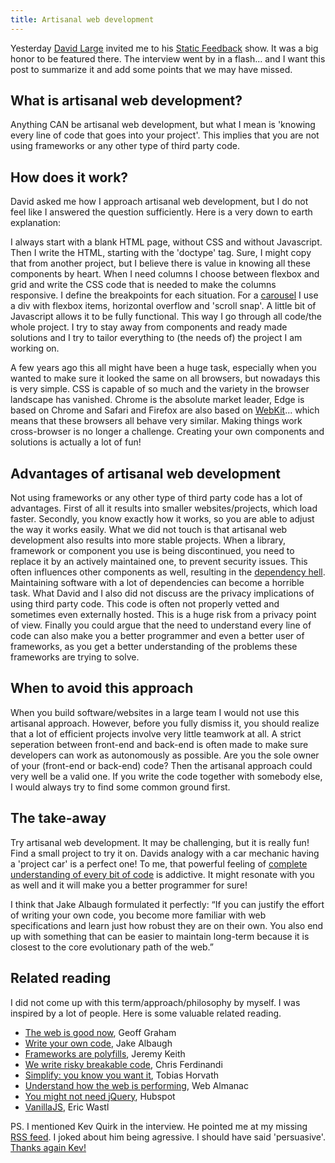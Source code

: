 ```yaml
---
title: Artisanal web development
---
```


Yesterday [David Large](https://www.linkedin.com/in/david-large-4875b81b2/?originalSubdomain=nz) invited me to his [Static Feedback](https://www.youtube.com/watch?v=MuAe7aZu0Nw) show. It was a big honor to be featured there. The interview went by in a flash... and I want this post to summarize it and add some points that we may have missed.

## What is artisanal web development?

Anything CAN be artisanal web development, but what I mean is 'knowing every line of code that goes into your project'. This implies that you are not using frameworks or any other type of third party code. 

## How does it work?

David asked me how I approach artisanal web development, but I do not feel like I answered the question sufficiently. Here is a very down to earth explanation: 

I always start with a blank HTML page, without CSS and without Javascript. Then I write the HTML, starting with the 'doctype' tag. Sure, I might copy that from another project, but I believe there is value in knowing all these components by heart. When I need columns I choose between flexbox and grid and write the CSS code that is needed to make the columns responsive. I define the breakpoints for each situation. For a [carousel](https://codepen.io/joosts/pen/MWJBPgo) I use a div with flexbox items, horizontal overflow and 'scroll snap'. A little bit of Javascript allows it to be fully functional. This way I go through all code/the whole project. I try to stay away from components and ready made solutions and I try to tailor everything to (the needs of) the project I am working on.

A few years ago this all might have been a huge task, especially when you wanted to make sure it looked the same on all browsers, but nowadays this is very simple. CSS is capable of so much and the variety in the browser landscape has vanished. Chrome is the absolute market leader, Edge is based on Chrome and Safari and Firefox are also based on [WebKit](https://en.wikipedia.org/wiki/List_of_web_browsers#WebKit-based)... which means that these browsers all behave very similar. Making things work cross-browser is no longer a challenge. Creating your own components and solutions is actually a lot of fun!

## Advantages of artisanal web development

Not using frameworks or any other type of third party code has a lot of advantages. First of all it results into smaller websites/projects, which load faster. Secondly, you know exactly how it works, so you are able to adjust the way it works easily. What we did not touch is that artisanal web development also results into more stable projects. When a library, framework or component you use is being discontinued, you need to replace it by an actively maintained one, to prevent security issues. This often influences other components as well, resulting in the [dependency hell](https://en.wikipedia.org/wiki/Dependency_hell). Maintaining software with a lot of dependencies can become a horrible task. What David and I also did not discuss are the privacy implications of using third party code. This code is often not properly vetted and sometimes even externally hosted. This is a huge risk from a privacy point of view. Finally you could argue that the need to understand every line of code can also make you a better programmer and even a better user of frameworks, as you get a better understanding of the problems these frameworks are trying to solve.

## When to avoid this approach

When you build software/websites in a large team I would not use this artisanal approach. However, before you fully dismiss it, you should realize that a lot of efficient projects involve very little teamwork at all. A strict seperation between front-end and back-end is often made to make sure developers can work as autonomously as possible. Are you the sole owner of your (front-end or back-end) code? Then the artisanal approach could very well be a valid one. If you write the code together with somebody else, I would always try to find some common ground first.

## The take-away

Try artisanal web development. It may be challenging, but it is really fun! Find a small project to try it on. Davids analogy with a car mechanic having a 'project car' is a perfect one! To me, that powerful feeling of [complete understanding of every bit of code](/blog/code-warriors/) is addictive. It might resonate with you as well and it will make you a better programmer for sure! 

I think that Jake Albaugh formulated it perfectly: “If you can justify the effort of writing your own code, you become more familiar with web specifications and learn just how robust they are on their own. You also end up with something that can be easier to maintain long-term because it is closest to the core evolutionary path of the web.”

## Related reading

I did not come up with this term/approach/philosophy by myself. I was inspired by a lot of people. Here is some valuable related reading.

- [The web is good now](https://css-tricks.com/the-web-is-good-now/), Geoff Graham
- [Write your own code](https://css-tricks.com/embrace-your-codes-transience/), Jake Albaugh
- [Frameworks are polyfills](https://adactio.com/journal/17309), Jeremy Keith
- [We write risky breakable code](https://gomakethings.com/web-tech-is-better.-developer-norms-are-worse./), Chris Ferdinandi
- [Simplify: you know you want it](https://tobyx.com/2015/jekyll-vs-world), Tobias Horvath
- [Understand how the web is performing](https://almanac.httparchive.org/en/), Web Almanac
- [You might not need jQuery](https://youmightnotneedjquery.com/), Hubspot
- [VanillaJS](http://vanilla-js.com/), Eric Wastl

PS. I mentioned Kev Quirk in the interview. He pointed me at my missing [RSS feed](https://kevquirk.com/why-having-a-full-post-rss-feed-is-a-good-idea/). I joked about him being agressive. I should have said 'persuasive'. [Thanks again Kev!](/blog/thanks-to-kev-quirk/)
